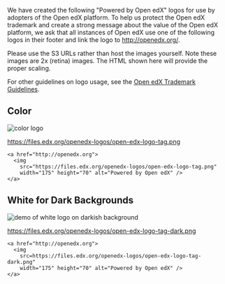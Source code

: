 We have created the following "Powered by Open edX" logos for use by adopters of the Open edX platform.  To help us protect the Open edX trademark and create a strong message about the value of the Open edX platform,
we ask that all instances of Open edX use one of the following logos in their footer and link the logo to <http://openedx.org/>.

Please use the S3 URLs rather than host the images yourself.  Note these images are 2x (retina) images. The HTML shown here will provide the proper scaling.

For other guidelines on logo usage, see the [Open edX Trademark Guidelines](https://www.edx.org/trademarks).

## Color

![color logo](https://files.edx.org/openedx-logos/open-edx-logo-tag.png)

<https://files.edx.org/openedx-logos/open-edx-logo-tag.png>

```
<a href="http://openedx.org">
  <img 
    src="https://files.edx.org/openedx-logos/open-edx-logo-tag.png"
    width="175" height="70" alt="Powered by Open edX" />
</a>
```

## White for Dark Backgrounds

![demo of white logo on darkish background](https://open.edx.org/wp-content/uploads/2020/12/white-on-gray.png)

<https://files.edx.org/openedx-logos/open-edx-logo-tag-dark.png>

```
<a href="http://openedx.org">
  <img 
    src=https://files.edx.org/openedx-logos/open-edx-logo-tag-dark.png"
    width="175" height="70" alt="Powered by Open edX" />
</a>
```
